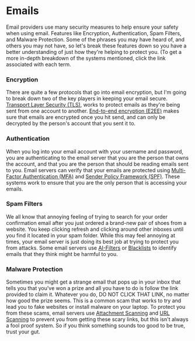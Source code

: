 # Emails 

Email providers use many security measures to help ensure your safety when using email. Features like Encryption, Authentication, Spam Filters, and Malware Protection. Some of the phrases you may have heard of, and others you may not have, so let's break these features down so you have a better understanding of just how they're helping to protect you. (To get a more in-depth breakdown of the systems mentioned, click the link associated with each term. 

### Encryption
There are quite a few protocols that go into email encryption, but I'm going to break down two of the key players in keeping your email secure. [Transport Layer Security (TLS)](Encryption.md), works to protect emails as they're being sent from one account to another. [End-to-end encryption (E2EE)](Encryption.md) makes sure that emails are encrypted once you hit send, and can only be decrypted by the person's account that you sent it to. 

### Authentication
When you log into your email account with your username and password, you are authenticating to the email server that you are the person that owns the account, and that you are the person that should be reading emails sent to you. Email servers can verify that your emails are protected using [Multi-Factor Authentication (MFA)](Authentication.md) and [Sender Policy Framework (SPF)](Authentication.md). These systems work to ensure that you are the only person that is accessing your emails. 

### Spam Filters
We all know that annoying feeling of trying to search for your order confirmation email after you just ordered a brand-new pair of shoes from a website. You keep clicking refresh and clicking around other inboxes until you find it located in your spam folder. While this may feel annoying at times, your email server is just doing its best job at trying to protect you from attacks. Some email servers use [AI-Filters](Spam.md) or [Blacklists](Spam.md) to identify emails that they think might be harmful to you. 

### Malware Protection
Sometimes you might get a strange email that pops up in your inbox that tells you that you've won a prize and all you have to do is follow the link provided to claim it. Whatever you do, DO NOT CLICK THAT LINK, no matter how good the prize seems. This is a common scam that works to try and lead you to fake websites or install malware on your laptop. To protect you from these scams, email servers use [Attachment Scanning](Malware-Email.md) and [URL Scanning](Malware-Email.md) to prevent you from getting these scary links, but this isn't always a fool proof system. So if you think something sounds too good to be true, trust your gut. 



